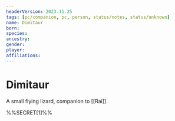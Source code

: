```yaml
---
headerVersion: 2023.11.25
tags: [pc/companion, pc, person, status/notes, status/unknown]
name: Dimitaur
born:
species:
ancestry:
gender:
player:
affiliations:
---
```

# Dimitaur

A small flying lizard, companion to [[Rai]].

%%SECRET[1]%%



